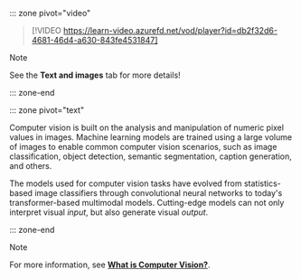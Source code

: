 ::: zone pivot="video"

>[!VIDEO https://learn-video.azurefd.net/vod/player?id=db2f32d6-4681-46d4-a630-843fe4531847]

> [!NOTE]
> See the **Text and images** tab for more details!

::: zone-end

::: zone pivot="text"

Computer vision is built on the analysis and manipulation of numeric pixel values in images. Machine learning models are trained using a large volume of images to enable common computer vision scenarios, such as image classification, object detection, semantic segmentation, caption generation, and others.

The models used for computer vision tasks have evolved from statistics-based image classifiers through convolutional neural networks to today's transformer-based multimodal models. Cutting-edge models can not only interpret visual *input*, but also generate visual *output*.

::: zone-end

> [!NOTE]
> For more information, see **[What is Computer Vision?](https://azure.microsoft.com/resources/cloud-computing-dictionary/what-is-computer-vision?azure-portal=true)**.
